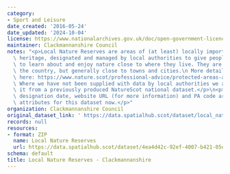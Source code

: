 ```yaml
---
category:
- Sport and Leisure
date_created: '2016-05-24'
date_updated: '2024-10-04'
license: https://www.nationalarchives.gov.uk/doc/open-government-licence/version/3/
maintainer: Clackmannanshire Council
notes: "<p>Local Nature Reserves are areas of (at least) locally important natural\
  \ heritage, designated and managed by local authorities to give people better opportunities\
  \ to learn about and enjoy nature close to where they live. They are found across\
  \ the country, but generally close to towns and cities.\n More details are available\
  \ here: https://www.nature.scot/professional-advice/protected-areas-and-species/protected-areas/local-designations/local-nature-reserves\n\
  \ Where we have not been supplied with data by local authorities we are extracting\
  \ it from a previously produced NatureScot national dataset.</p>\n<p>Site name,\
  \ designation date, website URL (for more information) and PA code are all mandatory\
  \ attributes for this dataset now.</p>"
organization: Clackmannanshire Council
original_dataset_link: ' https://data.spatialhub.scot/dataset/local_nature_reserves-cl'
records: null
resources:
- format: ZIP
  name: Local Nature Reserves
  url: https://data.spatialhub.scot/dataset/4ea4d42c-92ef-4007-b421-05d333d6ba04/resource/ebc66ab1-8710-4d50-a786-aaf1291f575d/download/clacks_local_nature_reserves.zip
schema: default
title: Local Nature Reserves - Clackmannanshire
---
```

